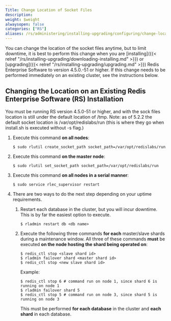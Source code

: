 ```yaml
---
Title: Change Location of Socket Files
description: 
weight: $weight
alwaysopen: false
categories: ["RS"]
aliases: /rs/administering/installing-upgrading/configuring/change-location-socket-files/
---
```

You can change the location of the socket files anytime, but to limit
downtime, it is best to perform this change when you are
[installing]({{< relref "/rs/installing-upgrading/downloading-installing.md" >}})
or
[upgrading]({{< relref "/rs/installing-upgrading/upgrading.md" >}})
Redis Enterprise Software to version 4.5.0.-51 or higher. If this change
needs to be performed immediately on an existing cluster, see the
instructions below.

## Changing the Location on an Existing Redis Enterprise Software (RS) Installation

You must be running RS version 4.5.0-51 or higher, and with the sock
files location is still under the default location of /tmp. Note: as of 5.2.2 
the default socket location is /var/opt/redislabs/run (this is
where they go when install.sh is executed without -s flag.)

1. Execute this command **on all nodes**:

    ```src
    $ sudo rlutil create_socket_path socket_path=/var/opt/redislabs/run
    ```

1. Execute this command **on the master node**:

    ```src
    $ sudo rlutil set_socket_path socket_path=/var/opt/redislabs/run
    ```

1. Execute this command **on all nodes in a serial manner**:

    ```src
    $ sudo service rlec_supervisor restart
    ```

1. There are two ways to do the next step depending on your uptime
    requirements.
    1. Restart each database in the cluster, but you will incur
        downtime. This is by far the easiest option to execute.

        ```src
        $ rladmin restart db <db name>
        ```

    1. Execute the following three commands **for each** master/slave
        shards during a maintenance window. All three of these commands
        **must** be executed **on the node hosting the shard being
        operated on**:

        ```src
        $ redis_ctl stop <slave shard id>
        $ rladmin failover shard <master shard id>
        $ redis_ctl stop <new slave shard id>
        ```

        Example:

        ```src
        $ redis_ctl stop 6 # command run on node 1, since shard 6 is running on node 1
        $ rladmin failover shard 5
        $ redis_ctl stop 5 # command run on node 3, since shard 5 is running on node 3
        ```

        This must be performed **for each database** in the cluster and
        **each shard** in each database.
